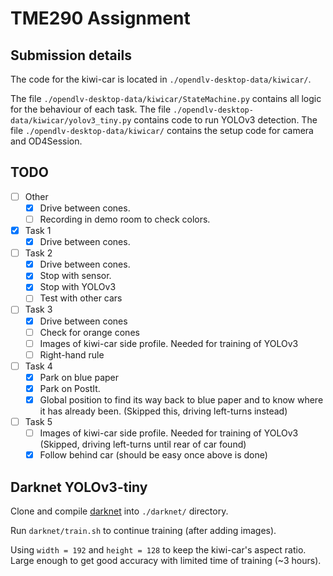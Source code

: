 # TME290 Assignment

## Submission details

The code for the kiwi-car is located in `./opendlv-desktop-data/kiwicar/`.

The file `./opendlv-desktop-data/kiwicar/StateMachine.py` contains all logic for the behaviour of each task.
The file `./opendlv-desktop-data/kiwicar/yolov3_tiny.py` contains code to run YOLOv3 detection.
The file `./opendlv-desktop-data/kiwicar/` contains the setup code for camera and OD4Session.

## TODO

- [ ] Other
  - [x] Drive between cones.
  - [ ] Recording in demo room to check colors.
- [x] Task 1
  - [x] Drive between cones.
- [ ] Task 2
  - [x] Drive between cones.
  - [x] Stop with sensor.
  - [x] Stop with YOLOv3
  - [ ] Test with other cars
- [ ] Task 3
  - [x] Drive between cones
  - [ ] Check for orange cones
  - [ ] Images of kiwi-car side profile. Needed for training of YOLOv3
  - [ ] Right-hand rule
- [ ] Task 4
  - [x] Park on blue paper
  - [x] Park on PostIt.
  - [x] Global position to find its way back to blue paper and to know
        where it has already been.
        (Skipped this, driving left-turns instead)
- [ ] Task 5
  - [ ] Images of kiwi-car side profile. Needed for training of YOLOv3
        (Skipped, driving left-turns until rear of car found)
  - [x] Follow behind car (should be easy once above is done)

## Darknet YOLOv3-tiny

Clone and compile [darknet](https://github.com/AlexeyAB/darknet) into
`./darknet/` directory.

Run `darknet/train.sh` to continue training (after adding images).

Using `width = 192` and `height = 128` to keep the kiwi-car's aspect ratio.
Large enough to get good accuracy with limited time of training (~3 hours).
